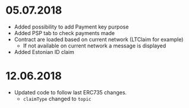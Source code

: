# 05.07.2018
- Added possibility to add Payment key purpose
- Added PSP tab to check payments made
- Contract are loaded based on current network (LTClaim for example)
  - If not available on current network a message is displayed
- Added Estonian ID claim

# 12.06.2018

- Updated code to follow last ERC735 changes.
  - `claimType` changed to `topic`